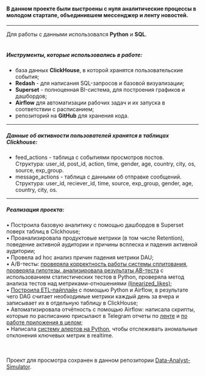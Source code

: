#### В данном проекте были выстроены с нуля аналитические процессы в молодом стартапе, объединившем мессенджер и ленту новостей. 
---

Для работы с данными использовался __Python__ и __SQL__.<br>
<br> 
##### Инструменты, которые использовались в работе: 
* база данных __ClickHouse__, в которой хранятся пользовательские события;
* __Redash__ - для написания SQL-запросов и базовой визуализации;
* __Superset__ - полноценная BI-система, для построения графиков и дашбордов;
* __Airflow__ для автоматизации рабочих задач и их запуска в соответствии с расписанием; 
* репозиторий на __GitHub__ для хранения кода.
---

##### Данные об активности пользователей хранятся в таблицах Clickhouse: 
- feed_actions - таблица с событиями просмотров постов.<br> 
Структура: user_id, post_id, action, time, gender, age, country, city, os, source, exp_group.<br> 
- message_actions - таблица с данными об отправке сообщений.<br> 
Структура: user_id, reciever_id, time, source, exp_group, gender, age, country, city, os.<br>
---

##### Реализация проекта: 
• Построила базовую аналитику с помощью дашбордов в Superset поверх таблиц в Clickhouse;<br> 
• Проанализировала продуктовые метрики (в том числе Retention), поведение активной аудитории и причины всплеска и падения активной аудитории;<br> 
• Провела ad hoc анализ причин падения метрики DAU;<br> 
• A/B-тесты: [проверяла корректность работы системы сплитования](), [проверяла гипотезы, анализировала результаты АB-теста]() с использованием статистических тестов в Python, проверяла метод анализа тестов над метриками-отношениями [(linearized_likes)]();<br> 
• [Построила ETL-пайплайн]() с помощью Python и Airflow, в результате чего DAG считает необходимые метрики каждый день за вчера и записывает их в отдельную таблицу в ClickHouse;<br> 
• Автоматизировала отчётность с помощью Airflow: написала скрипты, которыe по расписанию присылают в Telegram отчеты по [ленте](h) и [по работе приложения в целом]();<br> 
• Написала [систему алертов на Python](), чтобы отслеживать аномальные отклонения ключевых метрик в realtime.<br> 
<br> 
<br> 

Проект для просмотра сохранен в данном репозитории [Data-Analyst-Simulator](https://github.com/IrynaAksakal/Data-Analyst-Simulator).
